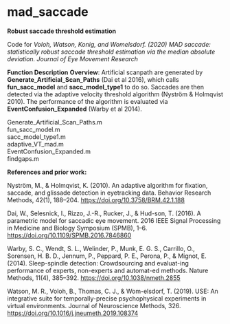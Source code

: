 # mad_saccade
**Robust saccade threshold estimation**

Code for *Voloh, Watson, Konig, and Womelsdorf. (2020) MAD saccade: statistically robust saccade threshold estimation via the median absolute deviation. Journal of Eye Movement Research*

__Function Description__
__Overview__: Artificial scanpath are generated by __Generate_Artificial_Scan_Paths__ (Dai et al 2016), which calls __fun_sacc_model__ and __sacc_model_type1__ to do so. Saccades are then detected via the adaptive velocity threshold algorithm (Nyström & Holmqvist 2010). The performance of the algorithm is evaluated via __EventConfusion_Expanded__ (Warby et al 2014).

Generate_Artificial_Scan_Paths.m	
fun_sacc_model.m	
sacc_model_type1.m	
adaptive_VT_mad.m	
EventConfusion_Expanded.m	
findgaps.m	


__References and prior work:__

Nyström, M., & Holmqvist, K. (2010). An adaptive algorithm for fixation, saccade, and glissade detection in eyetracking data. Behavior Research Methods, 42(1), 188–204. https://doi.org/10.3758/BRM.42.1.188

Dai, W., Selesnick, I., Rizzo, J.-R., Rucker, J., & Hud-son, T. (2016). A parametric model for saccadic eye movement. 2016 IEEE Signal Processing in Medicine and Biology Symposium (SPMB), 1–6. https://doi.org/10.1109/SPMB.2016.7846860

Warby, S. C., Wendt, S. L., Welinder, P., Munk, E. G. S., Carrillo, O., Sorensen, H. B. D., Jennum, P., Peppard, P. E., Perona, P., & Mignot, E. (2014). Sleep-spindle detection: Crowdsourcing and evaluat-ing performance of experts, non-experts and automat-ed methods. Nature Methods, 11(4), 385–392. https://doi.org/10.1038/nmeth.2855

Watson, M. R., Voloh, B., Thomas, C. J., & Wom-elsdorf, T. (2019). USE: An integrative suite for temporally-precise psychophysical experiments in virtual environments. Journal of Neuroscience Methods, 326. https://doi.org/10.1016/j.jneumeth.2019.108374
